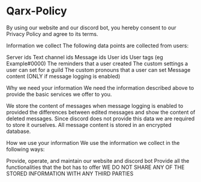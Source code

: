 # Qarx-Policy

By using our website and our discord bot, you hereby consent to our Privacy Policy and agree to its terms.


Information we collect
The following data points are collected from users:

Server ids
Text channel ids
Message ids
User ids
User tags (eg Example#0000)
The reminders that a user created
The custom settings a user can set for a guild
The custom pronouns that a user can set
Message content (ONLY if message logging is enabled)

Why we need your information
We need the information described above to provide the basic services we offer to you.

We store the content of messages when message logging is enabled to provided the differences between edited messages and show the content of deleted messages. Since discord does not provide this data we are required to store it ourselves. All message content is stored in an encrypted database.

How we use your information
We use the information we collect in the following ways:

Provide, operate, and maintain our website and discord bot
Provide all the functionalities that the bot has to offer
WE DO NOT SHARE ANY OF THE STORED INFORMATION WITH ANY THIRD PARTIES
